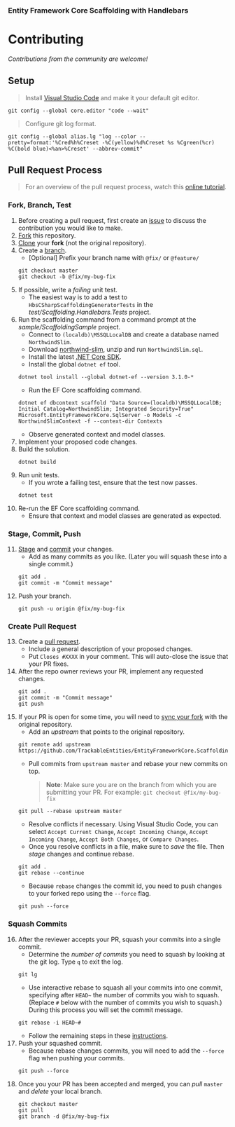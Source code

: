 ### Entity Framework Core Scaffolding with Handlebars

# Contributing

_Contributions from the community are welcome!_

## Setup

> Install [Visual Studio Code](https://code.visualstudio.com/) and make it your default git editor.

```
git config --global core.editor "code --wait"
```

> Configure git log format.

```
git config --global alias.lg "log --color --pretty=format:'%Cred%h%Creset -%C(yellow)%d%Creset %s %Cgreen(%cr) %C(bold blue)<%an>%Creset' --abbrev-commit"
```

## Pull Request Process

> For an overview of the pull request process, watch this [online tutorial](https://youtu.be/gxhbH9fzTDo).

### Fork, Branch, Test

1. Before creating a pull request, first create an [issue](https://guides.github.com/features/issues/) to discuss the contribution you would like to make.
2. [Fork](https://guides.github.com/activities/forking/) this repository.
3. [Clone](https://help.github.com/en/github/creating-cloning-and-archiving-repositories/cloning-a-repository) your **fork** (not the original repository).
4. Create a [branch](https://www.atlassian.com/git/tutorials/using-branches).
   - [Optional] Prefix your branch name with `@fix/` or `@feature/`
    ```
    git checkout master
    git checkout -b @fix/my-bug-fix
    ```
5. If possible, write a _failing_ unit test.
   - The easiest way is to add a test to `HbsCSharpScaffoldingGeneratorTests` in the *test/Scaffolding.Handlebars.Tests* project.
6. Run the scaffolding command from a command prompt at the *sample/ScaffoldingSample* project.
   - Connect to `(localdb)\MSSQLLocalDB` and create a database named `NorthwindSlim`.
   - Download [northwind-slim](http://bit.ly/northwind-slim), unzip and run `NorthwindSlim.sql`.
   - Install the latest [.NET Core SDK](https://dotnet.microsoft.com/download).
   - Install the global `dotnet ef` tool.
   ```
   dotnet tool install --global dotnet-ef --version 3.1.0-*
   ```
   - Run the EF Core scaffolding command.
   ```
   dotnet ef dbcontext scaffold "Data Source=(localdb)\MSSQLLocalDB; Initial Catalog=NorthwindSlim; Integrated Security=True" Microsoft.EntityFrameworkCore.SqlServer -o Models -c NorthwindSlimContext -f --context-dir Contexts
   ```
   - Observe generated context and model classes.
7. Implement your proposed code changes.
8. Build the solution.
   ```
   dotnet build
   ```
9. Run unit tests.
   - If you wrote a failing test, ensure that the test now passes.
    ```
    dotnet test
    ```
10. Re-run the EF Core scaffolding command.
    - Ensure that context and model classes are generated as expected.

### Stage, Commit, Push

11. [Stage](https://www.atlassian.com/git/tutorials/saving-changes) and [commit](https://www.atlassian.com/git/tutorials/saving-changes/git-commit) your changes.
    - Add as many commits as you like. (Later you will squash these into a single commit.)
    ```
    git add .
    git commit -m "Commit message"
    ```
12. Push your branch.
    ```
    git push -u origin @fix/my-bug-fix
    ```

### Create Pull Request

13. Create a [pull request](https://help.github.com/en/github/collaborating-with-issues-and-pull-requests/about-pull-requests).
    - Include a general description of your proposed changes.
    - Put `Closes #XXXX` in your comment. This will auto-close the issue that your PR fixes.
14. After the repo owner reviews your PR, implement any requested changes.
    ```
    git add .
    git commit -m "Commit message"
    git push
    ```
15. If your PR is open for some time, you will need to [sync your fork](https://help.github.com/en/github/collaborating-with-issues-and-pull-requests/syncing-a-fork) with the original repository.
    - Add an _upstream_ that points to the original repository.
    ```
    git remote add upstream https://github.com/TrackableEntities/EntityFrameworkCore.Scaffolding.Handlebars.git
    ```
    - Pull commits from `upstream master` and rebase your new commits on top.
        > **Note**: Make sure you are on the branch from which you are submitting your PR. For example: `git checkout @fix/my-bug-fix`
    ```
    git pull --rebase upstream master
    ```
    - Resolve conflicts if necessary. Using Visual Studio Code, you can select `Accept Current Change`, `Accept Incoming Change`, `Accept Incoming Change`, `Accept Both Changes`, or `Compare Changes`.
    - Once you resolve conflicts in a file, make sure to _save_ the file. Then _stage_ changes and continue rebase.
    ```
    git add .
    git rebase --continue
    ```
    - Because `rebase` changes the commit id, you need to push changes to your forked repo using the `--force` flag.
    ```
    git push --force
    ```

### Squash Commits

16. After the reviewer accepts your PR, squash your commits into a single commit.
    - Determine the *number of commits* you need to squash by looking at the git log. Type `q` to exit the log.
    ```
    git lg
    ```
    - Use interactive rebase to squash all your commits into one commit, specifying after `HEAD~` the number of commits you wish to squash. (Replace `#` below with the number of commits you wish to squash.) During this process you will set the commit message.
    ```
    git rebase -i HEAD~#
    ```
    - Follow the remaining steps in these [instructions](http://gitready.com/advanced/2009/02/10/squashing-commits-with-rebase.html).
17. Push your squashed commit.
    - Because rebase changes commits, you will need to add the `--force` flag when pushing your commits.
    ```
    git push --force
    ```
18. Once you your PR has been accepted and merged, you can _pull_ `master` and _delete_ your local branch.
    ```
    git checkout master
    git pull
    git branch -d @fix/my-bug-fix
    ```
